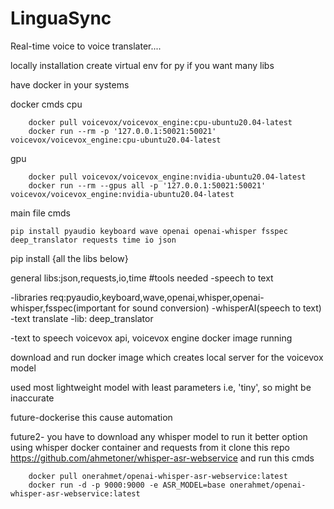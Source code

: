 # LinguaSync
Real-time voice to voice translater....


locally installation
create virtual env for py  if you want many libs

have docker in your systems

docker cmds
cpu

        docker pull voicevox/voicevox_engine:cpu-ubuntu20.04-latest
        docker run --rm -p '127.0.0.1:50021:50021' voicevox/voicevox_engine:cpu-ubuntu20.04-latest
gpu

        docker pull voicevox/voicevox_engine:nvidia-ubuntu20.04-latest
        docker run --rm --gpus all -p '127.0.0.1:50021:50021' voicevox/voicevox_engine:nvidia-ubuntu20.04-latest
    
    

        

main file cmds

    pip install pyaudio keyboard wave openai openai-whisper fsspec deep_translator requests time io json

    

pip install {all the libs below}

general libs:json,requests,io,time
#tools needed
-speech to text

-libraries req:pyaudio,keyboard,wave,openai,whisper,openai-whisper,fsspec(important for sound conversion)
    -whisperAI(speech to text)
-text translate
    -lib: deep_translator
    
-text to speech
    voicevox api,
    voicevox engine docker image running


download and run docker image which creates local server for the voicevox model
    
used most lightweight model with least parameters i.e, 'tiny', so might be inaccurate

future-dockerise this cause automation


future2- you have to download any whisper model to run it
better option using whisper docker container and requests from it
clone this repo https://github.com/ahmetoner/whisper-asr-webservice
and run this
cmds

        docker pull onerahmet/openai-whisper-asr-webservice:latest
        docker run -d -p 9000:9000 -e ASR_MODEL=base onerahmet/openai-whisper-asr-webservice:latest
